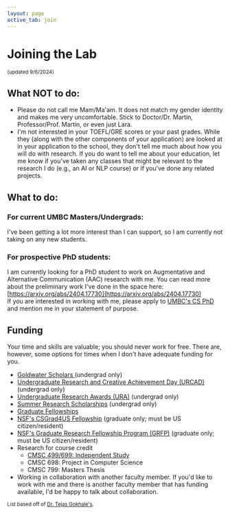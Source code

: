 ```yaml
---
layout: page
active_tab: join
---
```

# Joining the Lab
<small>(updated 9/6/2024)</small>

## What NOT to do:
* Please do not call me Mam/Ma'am. It does not match my gender identity and makes me very uncomfortable. Stick to Doctor/Dr. Martin, Professor/Prof. Martin, or even just Lara.
* I'm not interested in your TOEFL/GRE scores or your past grades. While they (along with the other components of your application) are looked at in your application to the school, they don't tell me much about how you will do with research. If you do want to tell me about your education, let me know if you've taken any classes that might be relevant to the research I do (e.g., an AI or NLP course) or if you've done any related projects.
        
## What to do:
### For current UMBC Masters/Undergrads:
I've been getting a lot more interest than I can support, so I am currently not taking on any new students.
<!--I'd like to get to know students before working with them. To give everyone an equal chance, I will get to know students through the classes that I teach. If you'd like to work with me, please enroll in whatever class I'm teaching. If you can't get into the class and you have done previous work related to NLP, you can request to join my weekly lab meeting where we talk about current projects and sometimes go over papers together.-->
	
        
### For prospective PhD students:
I am currently looking for a PhD student to work on Augmentative and Alternative Communication (AAC) research with me. You can read more about the preliminary work I've done in the space here: [https://arxiv.org/abs/2404.17730](https://arxiv.org/abs/2404.17730)
<br>
If you are interested in working with me, please apply to [UMBC's CS PhD](https://www.csee.umbc.edu/graduate/computer-science-m-s-ph-d/) and mention me in your statement of purpose.
	

## Funding
Your time and skills are valuable; you should never work for free. There are, however, some options for times when I don't have adequate funding for you.

* <a href="https://ur.umbc.edu/prestigious-scholarships/goldwater-scholars/">Goldwater Scholars </a> (undergrad only)
* <a href="https://ur.umbc.edu/urcad/">Undergraduate Research and Creative Achievement Day (URCAD) </a> (undergrad only)
* <a href="https://ur.umbc.edu/ura/">Undergraduate Research Awards (URA)</a> (undergrad only)
* <a href="https://ur.umbc.edu/summer-research/">Summer Research Scholarships</a> (undergrad only)
* <a href="https://umbc.edu/admissions/graduate/funding">Graduate Fellowships</a>
* <a href="https://www.nsf.gov/cise/CSGrad4US/">NSF's CSGrad4US Fellowship</a> (graduate only; must be US citizen/resident)
* <a href="https://www.nsfgrfp.org/">NSF's Graduate Research Fellowship Program (GRFP)</a> (graduate only; must be US citizen/resident)
* Research for course credit
  * <a href="https://www.csee.umbc.edu/independent-study/"> CMSC 499/699: Independent Study</a>
  * CMSC 698: Project in Computer Science
  * CMSC 799: Masters Thesis
* Working in collaboration with another faculty member. If you'd like to work with me and there is another faculty member that has funding available, I'd be happy to talk about collaboration.

<small>List based off of <a href="https://www.tejasgokhale.com/faq.html">Dr. Tejas Gokhale's</a>.</small>
  
